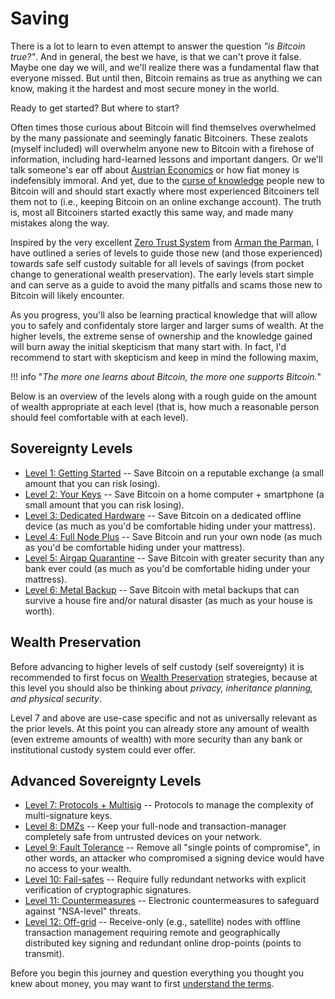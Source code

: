 # Saving

<!--
Lord Jesus Christ
Son of God
Have mercy on me, a sinner

-->


There is a lot to learn to even attempt
 to answer the question *"is Bitcoin true?"*.
And in general, the best we have, is that
 we can't prove it false.
Maybe one day we will, and we'll realize 
 there was a fundamental flaw that everyone missed.
But until then, Bitcoin remains as true as anything we
 can know, making it the hardest and
 most secure money in the world.

Ready to get started? But where to start?

Often times those curious about Bitcoin
 will find themselves overwhelmed by the
 many passionate and seemingly fanatic
 Bitcoiners.
These zealots (myself included) will overwhelm anyone new to Bitcoin
 with a firehose of information, including
 hard-learned lessons and important
 dangers.
Or we'll talk someone's ear off about 
 [Austrian Economics](https://mises.org/what-austrian-economics)
 or how fiat money is indefensibly immoral.
And yet, due to the 
 [curse of knowledge](https://en.wikipedia.org/wiki/Curse_of_knowledge)
 people new to Bitcoin will and should start 
 exactly where most experienced
 Bitcoiners tell them not to (i.e., keeping Bitcoin on an online exchange account).
The truth is, most all Bitcoiners started exactly this same way,
 and made many mistakes along the way.

Inspired by the very excellent 
 [Zero Trust System](https://armantheparman.com/bitcoin-storage-get-better/)
 from 
 [Arman the Parman](https://armantheparman.com/about-contact/),
 I have outlined a series of levels to guide those
 new (and those experienced) towards 
 safe self custody suitable for all levels of savings
 (from pocket change to generational wealth preservation).
The early levels start simple and can serve as a guide
 to avoid the many pitfalls and scams those new
 to Bitcoin will likely encounter.

As you progress, you'll also be learning practical
 knowledge that will allow you to safely and
 confidentaly store larger and larger sums of wealth.
At the higher levels, the extreme sense of ownership
 and the knowledge gained will burn away the
 initial skepticism that many start with.
In fact, I'd recommend to start with skepticism
 and keep in mind the following maxim,

!!! info "*The more one learns about Bitcoin, the more one supports Bitcoin.*"
 
Below is an overview of the levels along with 
 a rough guide on the amount of wealth
 appropriate at each level (that is,
 how much a reasonable person should
 feel comfortable with at each level).

## Sovereignty Levels

* [Level 1: Getting Started](sovereignty/level-1/) -- Save Bitcoin on a reputable exchange (a small amount that you can risk losing).
* [Level 2: Your Keys](sovereignty/level-2/) -- Save Bitcoin on a home computer + smartphone (a small amount that you can risk losing).
* [Level 3: Dedicated Hardware](sovereignty/level-3/) -- Save Bitcoin on a dedicated offline device (as much as you'd be comfortable hiding under your mattress).
* [Level 4: Full Node Plus](sovereignty/level-4/) -- Save Bitcoin and run your own node (as much as you'd be comfortable hiding under your mattress).
* [Level 5: Airgap Quarantine](sovereignty/level-5/) -- Save Bitcoin with greater security than any bank ever could (as much as you'd be comfortable hiding under your mattress).
* [Level 6: Metal Backup](sovereignty/level-6/) -- Save Bitcoin with metal backups that can survive a house fire and/or natural disaster (as much as your house is worth).

## Wealth Preservation

Before advancing to higher levels of
 self custody (self sovereignty)
 it is recommended to first focus on
 [Wealth Preservation](wealth/)
 strategies,
 because at this level you should also
 be thinking about
 *privacy, inheritance planning,
 and physical security*.

Level 7 and above are use-case specific
 and not as universally relevant as
 the prior levels. 
At this point you can already store any
 amount of wealth
 (even extreme amounts of wealth)
 with more security than any bank or
 institutional custody system could ever offer.

## Advanced Sovereignty Levels
* [Level 7: Protocols + Multisig](sovereignty/level-7/) -- Protocols to manage the complexity of multi-signature keys.
* [Level 8: DMZs](sovereignty/level-8/) -- Keep your full-node and transaction-manager completely safe from untrusted devices on your network.
* [Level 9: Fault Tolerance](sovereignty/level-9/) -- Remove all "single points of compromise", in other words, an attacker who compromised a signing device would have no access to your wealth.
* [Level 10: Fail-safes](sovereignty/level-10/) -- Require fully redundant networks with explicit verification of cryptographic signatures.
* [Level 11: Countermeasures](sovereignty/level-11/) -- Electronic countermeasures to safeguard against "NSA-level" threats.
* [Level 12: Off-grid](sovereignty/level-12/) -- Receive-only (e.g., satellite) nodes with offline transaction management requiring remote and geographically distributed key signing and redundant online drop-points (points to transmit).


Before you begin this journey and question everything you thought you knew about money,
 you may want to first
 [understand the terms](understand-the-terms.md).
